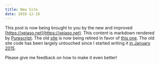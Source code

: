 ```yaml
---
title: New Site
date: 2016-12-18
---
```


This post is now being brought to you by the new and improved [https://xeiaso.net](https://xeiaso.net).
This content is markdown rendered by
[Purescript](https://www.purescript.org/). The old [site](https://github.com/Xe/christine.website)
is now being retired in favor of [this one](https://github.com/Xe/site). The old
site code has been largely untouched since I started writing it
[in January 2015](https://github.com/Xe/christine.website/commits/master?after=Y3Vyc29yOpa8VV1W2rttryGeYq6m4lxAkKofKzI3OQ%3D%3D).

Please give me feedback on how to make it even better!
